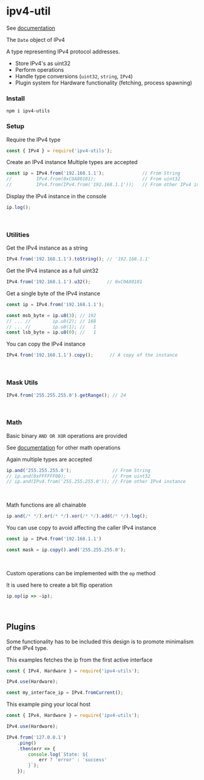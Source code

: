 # ipv4-util

See [documentation](https://rawcdn.githack.com/matiasvlevi/ipv4-util/master/docs/index.html)

The `Date` object of IPv4

A type representing IPv4 protocol addresses. 

* Store IPv4's as uint32
* Perform operations
* Handle type conversions (`uint32`, `string`, `IPv4`)
* Plugin system for Hardware functionality (fetching, process spawning)

### Install 

```
npm i ipv4-utils
```


### Setup 

Require the IPv4 type 

```js
const { IPv4 } = require('ipv4-utils');
```

Create an IPv4 instance
Multiple types are accepted

```js
const ip = IPv4.from('192.168.1.1');              // From String
//         IPv4.from(0xC0A80101);                 // From uint32
//         IPv4.from(IPv4.from('192.168.1.1'));   // From other IPv4 instance
```

Display the IPv4 instance in the console

```js
ip.log();
```

<br/>

### Utilities

Get the IPv4 instance as a string

```js
IPv4.from('192.168.1.1').toString(); // '192.168.1.1'
```

Get the IPv4 instance as a full uint32

```js
IPv4.from('192.168.1.1').u32();      // 0xC0A80101
```

Get a single byte of the IPv4 instance

```js
const ip = IPv4.from('192.168.1.1');

const msb_byte = ip.u8(3); // 192
// ... //        ip.u8(2); // 168
// ... //        ip.u8(1); //   1
const lsb_byte = ip.u8(0); //   1
```

You can copy the IPv4 instance

```js
IPv4.from('192.168.1.1').copy();      // A copy of the instance
```

<br/>

### Mask Utils

```js
IPv4.from('255.255.255.0').getRange(); // 24
```

<br/>

### Math


Basic binary `AND OR XOR` operations are provided

See [documentation](https://rawcdn.githack.com/matiasvlevi/util-math/master/docs/module-Operations.html) for other math operations 

Again multiple types are accepted

```js
ip.and('255.255.255.0');               // From String
// ip.and(0xFFFFFF00);                 // From uint32
// ip.and(IPv4.from('255.255.255.0')); // From other IPv4 instance
```

<br/>

Math functions are all chainable

```js
ip.and(/* */).or(/* */).xor(/* */).add(/* */).log();
```

You can use copy to avoid affecting the caller IPv4 instance

```js
const ip = IPv4.from('192.168.1.1')

const mask = ip.copy().and('255.255.255.0');  
```

<br/>

Custom operations can be implemented with the `op` method

It is used here to create a bit flip operation

```js
ip.op(ip => ~ip);
```

<br/>

## Plugins

Some functionality has to be included this design is to promote minimalism of the IPv4 type.

This examples fetches the ip from the first active interface

```js
const { IPv4, Hardware } = require('ipv4-utils');

IPv4.use(Hardware);

const my_interface_ip = IPv4.fromCurrent();
```

This example ping your local host

```js
const { IPv4, Hardware } = require('ipv4-utils');

IPv4.use(Hardware);

IPv4.from('127.0.0.1')
    .ping()
    .then(err => {
        console.log(`State: ${
            err ? 'error' : 'success'
        }`);
    });
```
